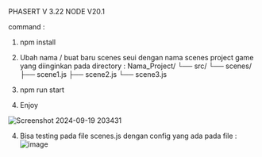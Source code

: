 PHASERT V 3.22
NODE V20.1


command : 
1. npm install

3. Ubah nama / buat baru scenes seui dengan nama scenes project game yang diinginkan pada directory :
    Nama_Project/
      └── src/
          └── scenes/
              ├── scene1.js
              ├── scene2.js
              └── scene3.js

2. npm run start
3. Enjoy


![Screenshot 2024-09-19 203431](https://github.com/user-attachments/assets/ece24d39-2d97-469b-9c07-ea27dc9b994a)    


4. Bisa testing pada file scenes.js dengan config yang ada pada file :
![image](https://github.com/user-attachments/assets/5dfa850e-6b33-4701-8da0-85a9b5023f4f)


